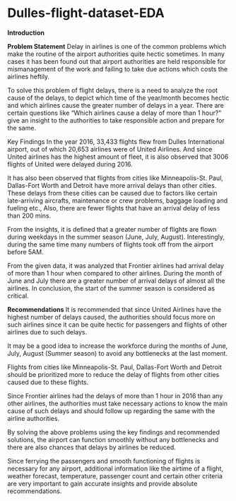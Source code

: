 # Dulles-flight-dataset-EDA

**Introduction**

**Problem Statement**
Delay in airlines is one of the common problems which make the routine of the airport authorities quite hectic sometimes. In many cases it has been found out that airport authorities are held responsible for mismanagement of the work and failing to take due actions which costs the airlines heftily. 

To solve this problem of flight delays, there is a need to analyze the root cause of the delays, to depict which time of the year/month becomes hectic and which airlines cause the greater number of delays in a year. There are certain questions like “Which airlines cause a delay of more than 1 hour?” give an insight to the authorities to take responsible action and prepare for the same.

Key Findings
In the year 2016, 33,433 flights flew from Dulles International airport, out of which 20,653 airlines were of United Airlines. And since United airlines has the highest amount of fleet, it is also observed that 3006 flights of United were delayed during 2016. 

It has also been observed that flights from cities like Minneapolis-St. Paul, Dallas-Fort Worth and Detroit have more arrival delays than other cities. These delays from these cities can be caused due to factors like certain late-arriving aircrafts, maintenance or crew problems, baggage loading and fueling etc., Also, there are fewer flights that have an arrival delay of less than 200 mins.

From the insights, it is defined that a greater number of flights are flown during weekdays in the summer season (June, July, August). Interestingly, during the same time many numbers of flights took off from the airport before 5AM.

From the given data, it was analyzed that Frontier airlines had arrival delay of more than 1 hour when compared to other airlines. During the month of June and July there are a greater number of arrival delays of almost all the airlines. In conclusion, the start of the summer season is considered as critical.

**Recommendations** 
It is recommended that since United Airlines have the highest number of delays caused, the authorities should focus more on such airlines since it can be quite hectic for passengers and flights of other airlines due to such delays. 

It may be a good idea to increase the workforce during the months of June, July, August (Summer season) to avoid any bottlenecks at the last moment. 

Flights from cities like Minneapolis-St. Paul, Dallas-Fort Worth and Detroit should be prioritized more to reduce the delay of flights from other cities caused due to these flights. 

Since Frontier airlines had the delays of more than 1 hour in 2016 than any other airlines, the authorities must take necessary actions to know the main cause of such delays and should follow up regarding the same with the airline authorities. 

By solving the above problems using the key findings and recommended solutions, the airport can function smoothly without any bottlenecks and there are also chances that delays by airlines be reduced. 

Since ferrying the passengers and smooth functioning of flights is necessary for any airport, additional information like the airtime of a flight, weather forecast, temperature, passenger count and certain other criteria are very important to gain accurate insights and provide absolute recommendations.
